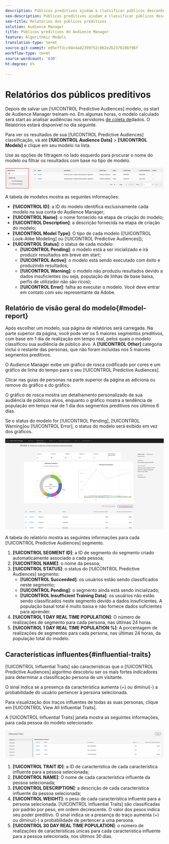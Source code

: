 ```yaml
---
description: Públicos preditivos ajudam a classificar públicos desconhecidos em personas distintas em tempo real, usando a ciência de dados.
seo-description: Públicos preditivos ajudam a classificar públicos desconhecidos em personas distintas em tempo real, usando a ciência de dados.
seo-title: Relatórios dos públicos preditivos
solution: Audience Manager
title: Públicos preditivos do Audience Manager
feature: Algorithmic Models
translation-type: tm+mt
source-git-commit: e05eff3cc04e4a82399752c862e2b2370286f96f
workflow-type: tm+mt
source-wordcount: '630'
ht-degree: 6%

---
```



# Relatórios dos públicos preditivos

Depois de salvar um [!UICONTROL Predictive Audiences] modelo, os start de Audience Manager treinam-no. Em algumas horas, o modelo calculado será start ao analisar audiências nos servidores [de coleta de](https://docs.adobe.com/content/help/en/audience-manager/user-guide/reference/system-components/components-data-collection.html#dcs-pcs)dados. O Relatórios estará disponível no dia seguinte.

Para ver os resultados de sua [!UICONTROL Predictive Audiences] classificação, vá até **[!UICONTROL Audience Data]** > **[!UICONTROL Models]** e clique em seu modelo na lista.

Use as opções de filtragem no lado esquerdo para procurar o nome do modelo ou filtrar os resultados com base no tipo de modelo.

![audiências preditivas, filtro](assets/predictive-audiences-filter-models.png)

A tabela de modelos mostra as seguintes informações:

* **[!UICONTROL ID]**: a ID do modelo identifica exclusivamente cada modelo na sua conta do Audience Manager;
* **[!UICONTROL Name]**: o nome fornecido na etapa de criação do modelo;
* **[!UICONTROL Description]**: a descrição fornecida na etapa de criação do modelo;
* **[!UICONTROL Model Type]**: O tipo de cada modelo ([!UICONTROL Look-Alike Modeling] ou [!UICONTROL Predictive Audiences]);
* **[!UICONTROL Status]**: o status de cada modelo:
   * **[!UICONTROL Pending]**: o modelo está a ser inicializado e irá produzir resultados em breve em start;
   * **[!UICONTROL Active]**: o modelo está sendo executado com êxito e produzindo resultados;
   * **[!UICONTROL Warning]**: o modelo não produziu resultados devido a dados insuficientes (ou seja, população de linhas de base baixa, perfis de utilizador não são ricos);
   * **[!UICONTROL Error]**: falha ao executar o modelo. Você deve entrar em contato com seu representante da Adobe.

## Relatório de visão geral do modelo{#model-report}

Após escolher um modelo, sua página de relatórios será carregada. Na parte superior da página, você pode ver os 5 maiores segmentos preditivos, com base em 1 dia de realização em tempo real, pelos quais o modelo classificou sua audiência de público alvo. A **[!UICONTROL Other]** categoria inclui o restante das personas, que não foram incluídas nos 5 maiores segmentos preditivos.

O Audience Manager exibe um gráfico de rosca codificado por cores e um gráfico de linha do tempo para o seu [!UICONTROL Predictive Audiences].

Clicar nas guias de personas na parte superior da página as adiciona ou remove do gráfico e do gráfico.

O gráfico de rosca mostra um detalhamento personalizado de sua audiência de públicos alvos, enquanto o gráfico mostra a tendência de população em tempo real de 1 dia dos segmentos preditivos nos últimos 6 dias.

Se o status do modelo for [!UICONTROL Pending], [!UICONTROL Warning]ou [!UICONTROL Error], o status do modelo será exibido em vez dos gráficos.

![smart-persona-report](assets/predictive-audiences-report.png)

A tabela do relatório mostra as seguintes informações para cada [!UICONTROL Predictive Audiences] segmento.

1. **[!UICONTROL SEGMENT ID]**: a ID de segmento do segmento criado automaticamente associado a cada pessoa;
1. **[!UICONTROL NAME]**: o nome da pessoa;
1. **[!UICONTROL STATUS]**: o status do [!UICONTROL Predictive Audiences] segmento:
   * **[!UICONTROL Succeeded]**: os usuários estão sendo classificados neste segmento;
   * **[!UICONTROL Pending]**: o segmento ainda está sendo inicializado;
   * **[!UICONTROL Insufficient Training Data]**: os usuários não estão sendo classificados neste segmento devido a dados insuficientes. A população basal total é muito baixa e não fornece dados suficientes para aprender.
1. **[!UICONTROL 1 DAY REAL TIME POPULATION]**: O número de realizações de segmento para cada persona, nas últimas 24 horas.
1. **[!UICONTROL 1 DAY REAL TIME POPULATION %]**: A porcentagem de realizações de segmentos para cada persona, nas últimas 24 horas, da população total do modelo.

## Características influentes{#influential-traits}

[!UICONTROL Influential Traits] são características que o [!UICONTROL Predictive Audiences] algoritmo descobriu ser os mais fortes indicadores para determinar a classificação persona de um visitante.

O sinal indica se a presença da característica aumenta (+) ou diminui(-) a probabilidade do usuário pertencer à persona selecionada.

Para visualização dos traços influentes de todas as suas personas, clique em [!UICONTROL View All Influential Traits].

A [!UICONTROL Influential Traits] janela mostra as seguintes informações, para cada pessoa do modelo selecionado:

![traços influentes](assets/predictive-audiences-influential-traits.png)

1. **[!UICONTROL TRAIT ID]**: a ID de característica de cada característica influente para a pessoa selecionada;
1. **[!UICONTROL NAME]**: O nome de cada característica influente da pessoa selecionada;
1. **[!UICONTROL DESCRIPTION]**: a descrição de cada característica influente da pessoa selecionada;
1. **[!UICONTROL WEIGHT]**: o peso de cada característica influente para a persona selecionada. [!UICONTROL Influential Traits] são classificadas por padrão por peso, em ordem decrescente.  O valor dos pesos indica seu poder preditivo. O sinal indica se a presença do traço aumenta (+) ou diminui(-) a probabilidade de pertencer a uma persona.
1. **[!UICONTROL 30 DAY REAL TIME POPULATION]**: o número de realizações de características únicas para cada característica influente para a pessoa selecionada, nos últimos 30 dias.
